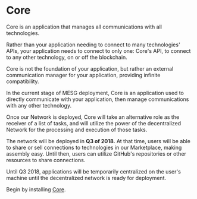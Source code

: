 # Core

Core is an application that manages all communications with all technologies.

Rather than your application needing to connect to many technologies' APIs, your application needs to connect to only one: Core's API, to connect to any other technology, on or off the blockchain.

Core is not the foundation of your application, but rather an external communication manager for your application, providing infinite compatibility.

In the current stage of MESG deployment, Core is an application used to directly communicate with your application, then manage communications with any other technology.

Once our Network is deployed, Core will take an alternative role as the receiver of a list of tasks, and will utilize the power of the decentralized Network for the processing and execution of those tasks.

The network will be deployed in **Q3 of 2018.** At that time, users will be able to share or sell connections to technologies in our Marketplace, making assembly easy. Until then, users can utilize GitHub's repositories or other resources to share connections.   
  
Until Q3 2018, applications will be temporarily centralized on the user's machine until the decentralized network is ready for deployment.

Begin by installing [Core](core.md).



